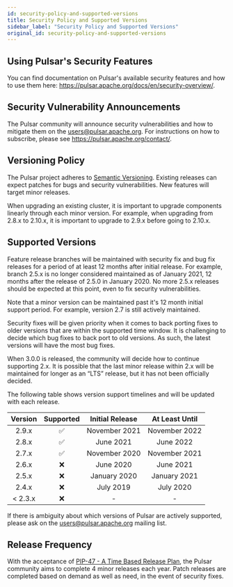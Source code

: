 ```yaml
---
id: security-policy-and-supported-versions
title: Security Policy and Supported Versions
sidebar_label: "Security Policy and Supported Versions"
original_id: security-policy-and-supported-versions
---
```


## Using Pulsar's Security Features

You can find documentation on Pulsar's available security features and how to use them here:
https://pulsar.apache.org/docs/en/security-overview/.

## Security Vulnerability Announcements

The Pulsar community will announce security vulnerabilities and how to mitigate them on the [users@pulsar.apache.org](mailto:users@pulsar.apache.org).
For instructions on how to subscribe, please see https://pulsar.apache.org/contact/.

## Versioning Policy

The Pulsar project adheres to [Semantic Versioning](http://semver.org/spec/v2.0.0.html). Existing releases can expect
patches for bugs and security vulnerabilities. New features will target minor releases.

When upgrading an existing cluster, it is important to upgrade components linearly through each minor version. For
example, when upgrading from 2.8.x to 2.10.x, it is important to upgrade to 2.9.x before going to 2.10.x.

## Supported Versions

Feature release branches will be maintained with security fix and bug fix releases for a period of at least 12 months
after initial release. For example, branch 2.5.x is no longer considered maintained as of January 2021, 12 months after
the release of 2.5.0 in January 2020. No more 2.5.x releases should be expected at this point, even to fix security
vulnerabilities.

Note that a minor version can be maintained past it's 12 month initial support period. For example, version 2.7 is still
actively maintained.

Security fixes will be given priority when it comes to back porting fixes to older versions that are within the
supported time window. It is challenging to decide which bug fixes to back port to old versions. As such, the latest
versions will have the most bug fixes.

When 3.0.0 is released, the community will decide how to continue supporting 2.x. It is possible that the last minor
release within 2.x will be maintained for longer as an “LTS” release, but it has not been officially decided.

The following table shows version support timelines and will be updated with each release.

| Version | Supported          | Initial Release | At Least Until |
|:-------:|:------------------:|:---------------:|:--------------:|
| 2.9.x   | :white_check_mark: | November 2021   | November 2022  |
| 2.8.x   | :white_check_mark: | June 2021       | June 2022      |
| 2.7.x   | :white_check_mark: | November 2020   | November 2021  |
| 2.6.x   | :x:                | June 2020       | June 2021      |
| 2.5.x   | :x:                | January 2020    | January 2021   |
| 2.4.x   | :x:                | July 2019       | July 2020      |
| < 2.3.x | :x:                | -               | -              |

If there is ambiguity about which versions of Pulsar are actively supported, please ask on the [users@pulsar.apache.org](mailto:users@pulsar.apache.org)
mailing list.

## Release Frequency

With the acceptance of [PIP-47 - A Time Based Release Plan](https://github.com/apache/pulsar/wiki/PIP-47%3A-Time-Based-Release-Plan),
the Pulsar community aims to complete 4 minor releases each year. Patch releases are completed based on demand as well
as need, in the event of security fixes.
